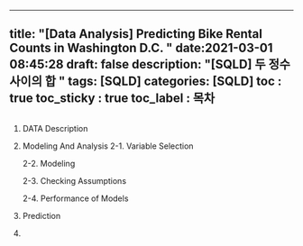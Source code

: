
---
title: "[Data Analysis] Predicting Bike Rental Counts in Washington D.C. "
date:2021-03-01 08:45:28
draft: false
description: "[SQLD] 두 정수 사이의 합 "
tags: [SQLD]
categories: [SQLD]
toc : true
toc_sticky : true
toc_label : 목차
---

```R


```
1. DATA Description





2. Modeling And Analysis
    2-1. Variable Selection
    
    
    
    
    2-2. Modeling
    
    
    2-3. Checking Assumptions
    
    
    2-4. Performance of Models
    
    
3. Prediction




3. 


